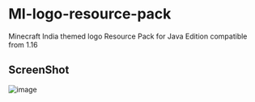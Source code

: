 # MI-logo-resource-pack
Minecraft India themed logo Resource Pack for Java Edition compatible from 1.16


## ScreenShot

![image](https://user-images.githubusercontent.com/50075159/113575350-5a784380-963b-11eb-961a-884e8fea3396.png)
